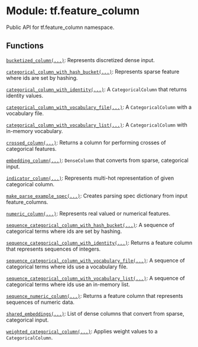 <div itemscope itemtype="http://developers.google.com/ReferenceObject">
<meta itemprop="name" content="tf.feature_column" />
<meta itemprop="path" content="Stable" />
</div>

# Module: tf.feature_column

Public API for tf.feature_column namespace.

<!-- Placeholder for "Used in" -->


## Functions

[`bucketized_column(...)`](../tf/feature_column/bucketized_column.md): Represents discretized dense input.

[`categorical_column_with_hash_bucket(...)`](../tf/feature_column/categorical_column_with_hash_bucket.md): Represents sparse feature where ids are set by hashing.

[`categorical_column_with_identity(...)`](../tf/feature_column/categorical_column_with_identity.md): A `CategoricalColumn` that returns identity values.

[`categorical_column_with_vocabulary_file(...)`](../tf/feature_column/categorical_column_with_vocabulary_file.md): A `CategoricalColumn` with a vocabulary file.

[`categorical_column_with_vocabulary_list(...)`](../tf/feature_column/categorical_column_with_vocabulary_list.md): A `CategoricalColumn` with in-memory vocabulary.

[`crossed_column(...)`](../tf/feature_column/crossed_column.md): Returns a column for performing crosses of categorical features.

[`embedding_column(...)`](../tf/feature_column/embedding_column.md): `DenseColumn` that converts from sparse, categorical input.

[`indicator_column(...)`](../tf/feature_column/indicator_column.md): Represents multi-hot representation of given categorical column.

[`make_parse_example_spec(...)`](../tf/feature_column/make_parse_example_spec.md): Creates parsing spec dictionary from input feature_columns.

[`numeric_column(...)`](../tf/feature_column/numeric_column.md): Represents real valued or numerical features.

[`sequence_categorical_column_with_hash_bucket(...)`](../tf/feature_column/sequence_categorical_column_with_hash_bucket.md): A sequence of categorical terms where ids are set by hashing.

[`sequence_categorical_column_with_identity(...)`](../tf/feature_column/sequence_categorical_column_with_identity.md): Returns a feature column that represents sequences of integers.

[`sequence_categorical_column_with_vocabulary_file(...)`](../tf/feature_column/sequence_categorical_column_with_vocabulary_file.md): A sequence of categorical terms where ids use a vocabulary file.

[`sequence_categorical_column_with_vocabulary_list(...)`](../tf/feature_column/sequence_categorical_column_with_vocabulary_list.md): A sequence of categorical terms where ids use an in-memory list.

[`sequence_numeric_column(...)`](../tf/feature_column/sequence_numeric_column.md): Returns a feature column that represents sequences of numeric data.

[`shared_embeddings(...)`](../tf/feature_column/shared_embeddings.md): List of dense columns that convert from sparse, categorical input.

[`weighted_categorical_column(...)`](../tf/feature_column/weighted_categorical_column.md): Applies weight values to a `CategoricalColumn`.

